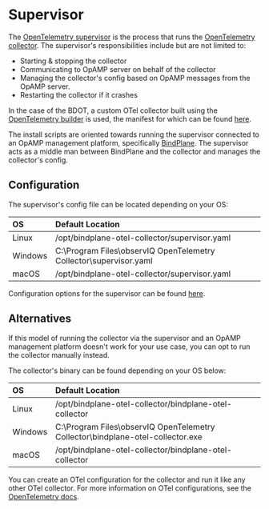 # Supervisor

The [OpenTelemetry supervisor](https://github.com/open-telemetry/opentelemetry-collector-contrib/tree/main/cmd/opampsupervisor) is the process that runs the [OpenTelemetry collector](https://github.com/open-telemetry/opentelemetry-collector). The supervisor's responsibilities include but are not limited to:

- Starting & stopping the collector
- Communicating to OpAMP server on behalf of the collector
- Managing the collector's config based on OpAMP messages from the OpAMP server.
- Restarting the collector if it crashes

In the case of the BDOT, a custom OTel collector built using the [OpenTelemetry builder](https://github.com/open-telemetry/opentelemetry-collector/tree/main/cmd/builder) is used, the manifest for which can be found [here](../manifests/observIQ/README.md).

The install scripts are oriented towards running the supervisor connected to an OpAMP management platform, specifically [BindPlane](https://observiq.com/). The supervisor acts as a middle man between BindPlane and the collector and manages the collector's config.

## Configuration

The supervisor's config file can be located depending on your OS:

| OS      | Default Location                                                  |
| :------ | :---------------------------------------------------------------- |
| Linux   | /opt/bindplane-otel-collector/supervisor.yaml                     |
| Windows | C:\Program Files\observIQ OpenTelemetry Collector\supervisor.yaml |
| macOS   | /opt/bindplane-otel-collector/supervisor.yaml                     |

Configuration options for the supervisor can be found [here](https://github.com/open-telemetry/opentelemetry-collector-contrib/blob/main/cmd/opampsupervisor/specification/README.md#supervisor-configuration).

## Alternatives

If this model of running the collector via the supervisor and an OpAMP management platform doesn't work for your use case, you can opt to run the collector manually instead.

The collector's binary can be found depending on your OS below:

| OS      | Default Location                                                               |
| :------ | :----------------------------------------------------------------------------- |
| Linux   | /opt/bindplane-otel-collector/bindplane-otel-collector                         |
| Windows | C:\Program Files\observIQ OpenTelemetry Collector\bindplane-otel-collector.exe |
| macOS   | /opt/bindplane-otel-collector/bindplane-otel-collector                         |

You can create an OTel configuration for the collector and run it like any other OTel collector. For more information on OTel configurations, see the [OpenTelemetry docs](https://opentelemetry.io/docs/collector/configuration/).
